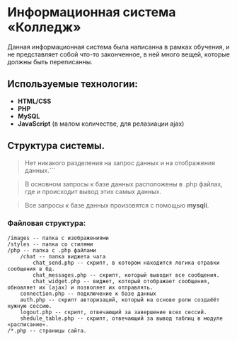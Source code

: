 # Информационная система «Колледж»

Данная информационная система была написанна в рамках обучения, и не представляет собой что-то законченное, в ней много вещей, которые должны быть переписанны.


## Используемые технологии:

- **HTML/CSS**
- **PHP**
- **MySQL**
- **JavaScript** (в малом количестве, для релазиации ajax)


## Структура системы.

> Нет никакого разделения на запрос данных и на отображения данных.```

> В основном запросы к базе данных расположены в .php файлах, где и происходит вывод этих самых данных.

> Все запросы к базе данных произовятся с помощью **mysqli**.


### Файловая структура:

    /images -- папка с изображениями
    /styles -- папка со стилями
    /php -- папка с .php файлами
        /chat -- папка виджета чата
            chat_send.php -- скрипт, в котором находится логика отравки сообщения в бд.
            chat_messages.php -- скрипт, который выводит все сообщения.
            chat_widget.php -- виджет, который отображает сообщения, обновляет их (ajax) и позволяет их отправлять. 
        connection.php -- подключение к базе данных
        auth.php -- скрипт авторизаций, который на основе роли создаёёт нужную сессию.
        logout.php -- скрипт, отвечающий за завершение всех сессий.
        shedule_table.php -- скрипт, отвечающий за вывод таблиц в модуле «расписание».
    /*.php -- страницы сайта.